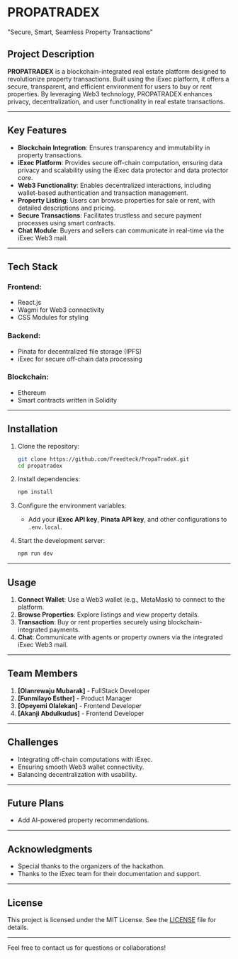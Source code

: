 # PROPATRADEX
"Secure, Smart, Seamless Property Transactions"

## Project Description  
**PROPATRADEX** is a blockchain-integrated real estate platform designed to revolutionize property transactions. Built using the iExec platform, it offers a secure, transparent, and efficient environment for users to buy or rent properties. By leveraging Web3 technology, PROPATRADEX enhances privacy, decentralization, and user functionality in real estate transactions.

---

## Key Features  
- **Blockchain Integration**: Ensures transparency and immutability in property transactions.  
- **iExec Platform**: Provides secure off-chain computation, ensuring data privacy and scalability using the iExec data protector and data protector core.  
- **Web3 Functionality**: Enables decentralized interactions, including wallet-based authentication and transaction management.  
- **Property Listing**: Users can browse properties for sale or rent, with detailed descriptions and pricing.  
- **Secure Transactions**: Facilitates trustless and secure payment processes using smart contracts.  
- **Chat Module**: Buyers and sellers can communicate in real-time via the iExec Web3 mail.  

---

## Tech Stack  
### **Frontend**:  
- React.js  
- Wagmi for Web3 connectivity  
- CSS Modules for styling  

### **Backend**:  
- Pinata for decentralized file storage (IPFS)  
- iExec for secure off-chain data processing  

### **Blockchain**:  
- Ethereum  
- Smart contracts written in Solidity  

---

## Installation  
1. Clone the repository:  
   ```bash  
   git clone https://github.com/Freedteck/PropaTradeX.git  
   cd propatradex  
   ```  
2. Install dependencies:  
   ```bash  
   npm install  
   ```  
3. Configure the environment variables:  
   - Add your **iExec API key**, **Pinata API key**, and other configurations to `.env.local`.  

4. Start the development server:  
   ```bash  
   npm run dev  
   ```  

---

## Usage  
1. **Connect Wallet**: Use a Web3 wallet (e.g., MetaMask) to connect to the platform.  
2. **Browse Properties**: Explore listings and view property details.  
3. **Transaction**: Buy or rent properties securely using blockchain-integrated payments.  
4. **Chat**: Communicate with agents or property owners via the integrated iExec Web3 mail.  

---

## Team Members  
1. **[Olanrewaju Mubarak]** - FullStack Developer  
2. **[Funmilayo Esther]** - Product Manager  
3. **[Opeyemi Olalekan]** - Frontend Developer  
4. **[Akanji Abdulkudus]** - Frontend Developer  

---

## Challenges  
- Integrating off-chain computations with iExec.  
- Ensuring smooth Web3 wallet connectivity.  
- Balancing decentralization with usability.  

---

## Future Plans  
- Add AI-powered property recommendations.  

---

## Acknowledgments  
- Special thanks to the organizers of the hackathon.  
- Thanks to the iExec team for their documentation and support.  

---

## License  
This project is licensed under the MIT License. See the [LICENSE](./LICENSE) file for details.  

---

Feel free to contact us for questions or collaborations!
